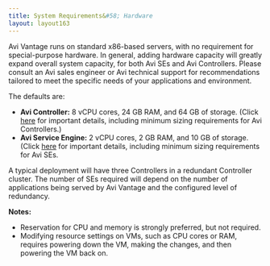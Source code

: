 ```yaml
---
title: System Requirements&#58; Hardware
layout: layout163
---
```

Avi Vantage runs on standard x86-based servers, with no requirement for special-purpose hardware. In general, adding hardware capacity will greatly expand overall system capacity, for both Avi SEs and Avi Controllers. Please consult an Avi sales engineer or Avi technical support for recommendations tailored to meet the specific needs of your applications and environment.

The defaults are:

* **Avi Controller:** 8 vCPU cores, 24 GB RAM, and 64 GB of storage. (Click <a href="{% vpath %}/avi-controller-sizing">here</a> for important details, including minimum sizing requirements for Avi Controllers.)
* **Avi Service Engine:** 2 vCPU cores, 2 GB RAM, and 10 GB of storage. (Click <a href="{% vpath %}/sizing-service-engines">here</a> for important details, including minimum sizing requirements for Avi SEs.

A typical deployment will have three Controllers in a redundant Controller cluster. The number of SEs required will depend on the number of applications being served by Avi Vantage and the configured level of redundancy.

**Notes:**

* Reservation for CPU and memory is strongly preferred, but not required.
* Modifying resource settings on VMs, such as CPU cores or RAM, requires powering down the VM, making the changes, and then powering the VM back on. 